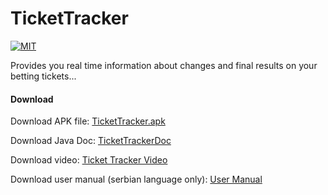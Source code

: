 # TicketTracker
[![MIT](https://camo.githubusercontent.com/52ec9e2dfec7264e254fb7af5ac87f301ced9180/68747470733a2f2f696d672e736869656c64732e696f2f707970692f6c2f417270656767696f2e737667)](https://raw.githubusercontent.com/hyperium/hyper/master/LICENSE)

Provides you real time information about changes and final results on your betting tickets...

#### Download
Download APK file: [TicketTracker.apk](https://github.com/drilic/TicketTracker/blob/master/documentation/TicketTracker.apk)

Download Java Doc: [TicketTrackerDoc](https://github.com/drilic/TicketTracker/blob/master/documentation/TicketTrackerDoc.zip)

Download video: [Ticket Tracker Video](https://github.com/drilic/TicketTracker/blob/master/documentation/Ticket%20Tracker%20Video.wmv)

Download user manual (serbian language only): [User Manual](https://github.com/drilic/TicketTracker/blob/master/documentation/User%20manual.pdf)


